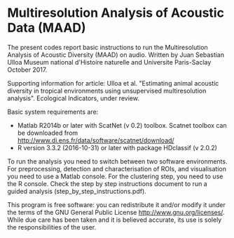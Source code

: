 # Multiresolution Analysis of Acoustic Data (MAAD)
The present codes report basic instructions to run the Multiresolution Analysis of Acoustic Diversity (MAAD) on audio. Written by Juan Sebastian Ulloa Museum national d'Histoire naturelle and Universite Paris-Saclay October 2017.

Supporting information for article: Ulloa et al. "Estimating animal acoustic diversity in tropical environments using unsupervised multiresolution analysis". Ecological Indicators, under review.

Basic system requirements are:
  - Matlab R2014b or later with ScatNet (v 0.2) toolbox. Scatnet toolbox can be downloaded from http://www.di.ens.fr/data/software/scatnet/download/
  - R version 3.3.2 (2016-10-31) or later with package HDclassif (v 2.0.2)

To run the analysis you need to switch between two software environments. For preprocessing, detection and characterisation of ROIs, and visualisation you need to use a Matlab console. For the clustering step, you need to use the R console. Check the step by step instructions document to run a guided analysis (step_by_step_instructions.pdf).

This program is free software: you can redistribute it and/or modify it under the terms of the GNU General Public License http://www.gnu.org/licenses/. While due care has been taken and it is believed accurate, its use is solely the responsibilities of the user.
